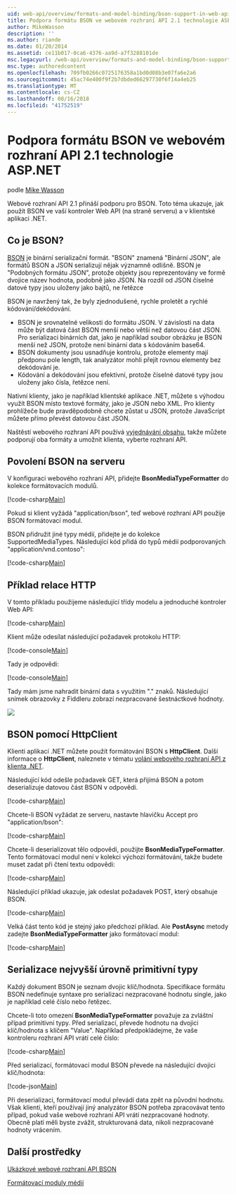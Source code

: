 ```yaml
---
uid: web-api/overview/formats-and-model-binding/bson-support-in-web-api-21
title: Podpora formátu BSON ve webovém rozhraní API 2.1 technologie ASP.NET | Dokumentace Microsoftu
author: MikeWasson
description: ''
ms.author: riande
ms.date: 01/20/2014
ms.assetid: ce11b017-0ca6-4376-aa9d-a7f3288101de
msc.legacyurl: /web-api/overview/formats-and-model-binding/bson-support-in-web-api-21
msc.type: authoredcontent
ms.openlocfilehash: 709fb0266c0725176358a1bd0d08b3e07fa6e2a6
ms.sourcegitcommit: 45ac74e400f9f2b7dbded66297730f6f14a4eb25
ms.translationtype: MT
ms.contentlocale: cs-CZ
ms.lasthandoff: 08/16/2018
ms.locfileid: "41752519"
---
```

<a name="bson-support-in-aspnet-web-api-21"></a>Podpora formátu BSON ve webovém rozhraní API 2.1 technologie ASP.NET
====================
podle [Mike Wasson](https://github.com/MikeWasson)

Webové rozhraní API 2.1 přináší podporu pro BSON. Toto téma ukazuje, jak použít BSON ve vaší kontroler Web API (na straně serveru) a v klientské aplikaci .NET.

## <a name="what-is-bson"></a>Co je BSON?

[BSON](http://bsonspec.org/) je binární serializační formát. "BSON" znamená "Binární JSON", ale formátů BSON a JSON serializují nějak významně odlišně. BSON je "Podobných formátu JSON", protože objekty jsou reprezentovány ve formě dvojice název hodnota, podobně jako JSON. Na rozdíl od JSON číselné datové typy jsou uloženy jako bajtů, ne řetězce

BSON je navržený tak, že byly zjednodušené, rychle proletět a rychlé kódování/dekódování.

- BSON je srovnatelné velikosti do formátu JSON. V závislosti na data může být datová část BSON menší nebo větší než datovou část JSON. Pro serializaci binárních dat, jako je například soubor obrázku je BSON menší než JSON, protože není binární data s kódováním base64.
- BSON dokumenty jsou usnadňuje kontrolu, protože elementy mají předponu pole length, tak analyzátor mohli přejít rovnou elementy bez dekódování je.
- Kódování a dekódování jsou efektivní, protože číselné datové typy jsou uloženy jako čísla, řetězce není.

Nativní klienty, jako je například klientské aplikace .NET, můžete s výhodou využít BSON místo textové formáty, jako je JSON nebo XML. Pro klienty prohlížeče bude pravděpodobně chcete zůstat u JSON, protože JavaScript můžete přímo převést datovou část JSON.

Naštěstí webového rozhraní API používá [vyjednávání obsahu](content-negotiation.md), takže můžete podporují oba formáty a umožnit klienta, vyberte rozhraní API.

## <a name="enabling-bson-on-the-server"></a>Povolení BSON na serveru

V konfiguraci webového rozhraní API, přidejte **BsonMediaTypeFormatter** do kolekce formátovacích modulů.

[!code-csharp[Main](bson-support-in-web-api-21/samples/sample1.cs)]

Pokud si klient vyžádá "application/bson", teď webové rozhraní API použije BSON formátovací modul.

BSON přidružit jiné typy médií, přidejte je do kolekce SupportedMediaTypes. Následující kód přidá do typů médií podporovaných "application/vnd.contoso":

[!code-csharp[Main](bson-support-in-web-api-21/samples/sample2.cs)]

## <a name="example-http-session"></a>Příklad relace HTTP

V tomto příkladu použijeme následující třídy modelu a jednoduché kontroler Web API:

[!code-csharp[Main](bson-support-in-web-api-21/samples/sample3.cs)]

Klient může odesílat následující požadavek protokolu HTTP:

[!code-console[Main](bson-support-in-web-api-21/samples/sample4.cmd)]

Tady je odpovědi:

[!code-console[Main](bson-support-in-web-api-21/samples/sample5.cmd)]

Tady mám jsme nahradit binární data s využitím &quot;.&quot; znaků. Následující snímek obrazovky z Fiddleru zobrazí nezpracované šestnáctkové hodnoty.

[![](bson-support-in-web-api-21/_static/image2.png)](bson-support-in-web-api-21/_static/image1.png)

## <a name="using-bson-with-httpclient"></a>BSON pomocí HttpClient

Klienti aplikací .NET můžete použít formátování BSON s **HttpClient**. Další informace o **HttpClient**, naleznete v tématu [volání webového rozhraní API z klienta .NET](../advanced/calling-a-web-api-from-a-net-client.md).

Následující kód odešle požadavek GET, která přijímá BSON a potom deserializuje datovou část BSON v odpovědi.

[!code-csharp[Main](bson-support-in-web-api-21/samples/sample6.cs)]

Chcete-li BSON vyžádat ze serveru, nastavte hlavičku Accept pro "application/bson":

[!code-csharp[Main](bson-support-in-web-api-21/samples/sample7.cs)]

Chcete-li deserializovat tělo odpovědi, použijte **BsonMediaTypeFormatter**. Tento formátovací modul není v kolekci výchozí formátování, takže budete muset zadat při čtení textu odpovědi:

[!code-csharp[Main](bson-support-in-web-api-21/samples/sample8.cs)]

Následující příklad ukazuje, jak odeslat požadavek POST, který obsahuje BSON.

[!code-csharp[Main](bson-support-in-web-api-21/samples/sample9.cs)]

Velká část tento kód je stejný jako předchozí příklad. Ale **PostAsync** metody zadejte **BsonMediaTypeFormatter** jako formátovací modul:

[!code-csharp[Main](bson-support-in-web-api-21/samples/sample10.cs)]

## <a name="serializing-top-level-primitive-types"></a>Serializace nejvyšší úrovně primitivní typy

Každý dokument BSON je seznam dvojic klíč/hodnota. Specifikace formátu BSON nedefinuje syntaxe pro serializaci nezpracované hodnotu single, jako je například celé číslo nebo řetězec.

Chcete-li toto omezení **BsonMediaTypeFormatter** považuje za zvláštní případ primitivní typy. Před serializací, převede hodnotu na dvojici klíč/hodnota s klíčem "Value". Například předpokládejme, že vaše kontroleru rozhraní API vrátí celé číslo:

[!code-csharp[Main](bson-support-in-web-api-21/samples/sample11.cs)]

Před serializací, formátovací modul BSON převede na následující dvojici klíč/hodnota:

[!code-json[Main](bson-support-in-web-api-21/samples/sample12.json)]

Při deserializaci, formátovací modul převádí data zpět na původní hodnotu. Však klienti, kteří používají jiný analyzátor BSON potřeba zpracovávat tento případ, pokud vaše webové rozhraní API vrátí nezpracované hodnoty. Obecně platí měli byste zvážit, strukturovaná data, nikoli nezpracované hodnoty vrácením.

## <a name="additional-resources"></a>Další prostředky

[Ukázkové webové rozhraní API BSON](https://aspnet.codeplex.com/SourceControl/latest#Samples/WebApi/BSONSample/)

[Formátovací moduly médií](media-formatters.md)

